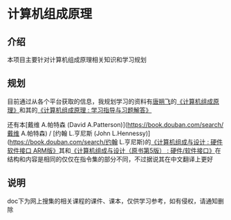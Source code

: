 # 计算机组成原理

## 介绍

本项目主要针对计算机组成原理相关知识和学习规划

## 规划

目前通过从各个平台获取的信息，我规划学习的资料有[唐朔飞](https://book.douban.com/search/唐朔飞)的[《计算机组成原理》](https://book.douban.com/subject/2994636/)和其的[《计算机组成原理 : 学习指导与习题解答》](https://book.douban.com/subject/11520678/)

还有本[戴维 A.帕特森 (David A.Patterson)](https://book.douban.com/search/戴维 A.帕特森) / [约翰 L.亨尼斯 (John L.Hennessy)](https://book.douban.com/search/约翰 L.亨尼斯)的[《计算机组成与设计 : 硬件软件接口 ARM版》](https://book.douban.com/subject/30443432/)其和[《计算机组成与设计（原书第5版） : 硬件/软件接口》](https://book.douban.com/subject/26604008/)在结构和内容是相同的仅仅在指令集的部分不同，不过据说其在中文翻译上更好 

## 说明

doc下为网上搜集的相关课程的课件、课本，仅供学习参考，如有侵权，请通知删除

